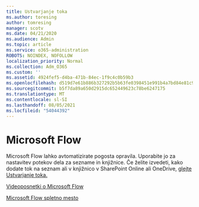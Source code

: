 ```yaml
---
title: Ustvarjanje toka
ms.author: toresing
author: tomresing
manager: scotv
ms.date: 04/21/2020
ms.audience: Admin
ms.topic: article
ms.service: o365-administration
ROBOTS: NOINDEX, NOFOLLOW
localization_priority: Normal
ms.collection: Adm_O365
ms.custom: ''
ms.assetid: 4924fef5-d4ba-471b-84ec-1f9c4c0b59b3
ms.openlocfilehash: d519d7e61b886b327292b5b63fe0398451e991b4a7bd84e81c9fac5cdb47fc0d
ms.sourcegitcommit: b5f7da89a650d2915dc652449623c78be6247175
ms.translationtype: MT
ms.contentlocale: sl-SI
ms.lasthandoff: 08/05/2021
ms.locfileid: "54044392"
---
```

# <a name="microsoft-flow"></a>Microsoft Flow

Microsoft Flow lahko avtomatizirate pogosta opravila. Uporabite jo za nastavitev potekov dela za sezname in knjižnice. Če želite izvedeti, kako dodate tok na seznam ali v knjižnico v SharePoint Online ali OneDrive, [glejte Ustvarjanje toka.](https://go.microsoft.com/fwlink/?linkid=869408)
  
[Videoposnetki o Microsoft Flow](https://go.microsoft.com/fwlink/?linkid=864641)
  
[Microsoft Flow spletno mesto](https://go.microsoft.com/fwlink/?linkid=864642)
  

